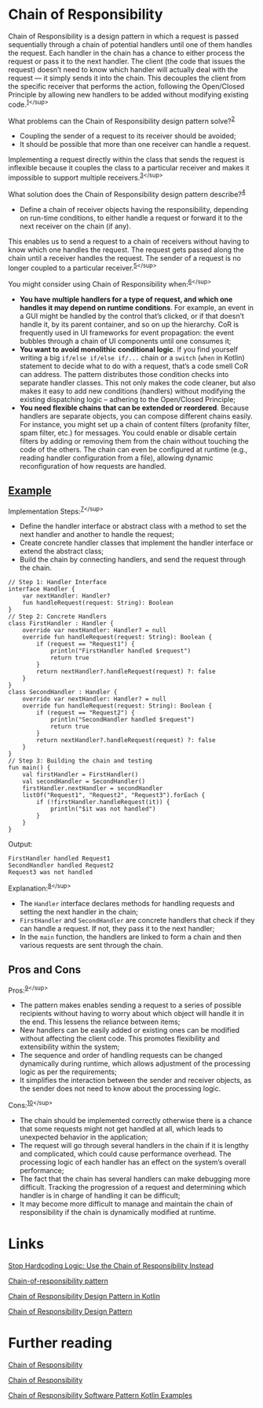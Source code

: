 # Chain of Responsibility
Chain of Responsibility is a design pattern in which a request is passed sequentially through a chain of potential handlers until one of them handles the request. Each handler in the chain has a chance to either process the request or pass it to the next handler. The client (the code that issues the request) doesn’t need to know which handler will actually deal with the request — it simply sends it into the chain. This decouples the client from the specific receiver that performs the action, following the Open/Closed Principle by allowing new handlers to be added without modifying existing code.<sup>[1](https://maxim-gorin.medium.com/stop-hardcoding-logic-use-the-chain-of-responsibility-instead-62146c9cf93a#:~:text=Chain%20of%20Responsibility%20is,without%20modifying%20existing%20code.)</sup>

What problems can the Chain of Responsibility design pattern solve?<sup>[2](https://en.wikipedia.org/wiki/Chain-of-responsibility_pattern#:~:text=test%2C%20and%20reuse.-,What%20problems%20can%20the%20Chain%20of%20Responsibility%20design%20pattern%20solve%3F,be%20possible%20that%20more%20than%20one%20receiver%20can%20handle%20a%20request.,-Implementing%20a%20request)</sup>
- Coupling the sender of a request to its receiver should be avoided;
- It should be possible that more than one receiver can handle a request.

Implementing a request directly within the class that sends the request is inflexible because it couples the class to a particular receiver and makes it impossible to support multiple receivers.<sup>[3](https://en.wikipedia.org/wiki/Chain-of-responsibility_pattern#:~:text=Implementing%20a%20request%20directly%20within%20the%20class%20that%20sends%20the%20request%20is%20inflexible%20because%20it%20couples%20the%20class%20to%20a%20particular%20receiver%20and%20makes%20it%20impossible%20to%20support%20multiple%20receivers.)</sup>

What solution does the Chain of Responsibility design pattern describe?<sup>[4](https://en.wikipedia.org/wiki/Chain-of-responsibility_pattern#:~:text=%5B3%5D-,What%20solution%20does%20the%20Chain%20of%20Responsibility%20design%20pattern%20describe%3F,forward%20it%20to%20the%20next%20receiver%20on%20the%20chain%20(if%20any).,-This%20enables%20us)</sup>
- Define a chain of receiver objects having the responsibility, depending on run-time conditions, to either handle a request or forward it to the next receiver on the chain (if any).

This enables us to send a request to a chain of receivers without having to know which one handles the request. The request gets passed along the chain until a receiver handles the request. The sender of a request is no longer coupled to a particular receiver.<sup>[5](https://en.wikipedia.org/wiki/Chain-of-responsibility_pattern#:~:text=This%20enables%20us%20to%20send%20a%20request%20to%20a%20chain%20of%20receivers%20without%20having%20to%20know%20which%20one%20handles%20the%20request.%20The%20request%20gets%20passed%20along%20the%20chain%20until%20a%20receiver%20handles%20the%20request.%20The%20sender%20of%20a%20request%20is%20no%20longer%20coupled%20to%20a%20particular%20receiver.)</sup>

You might consider using Chain of Responsibility when:<sup>[6](https://maxim-gorin.medium.com/stop-hardcoding-logic-use-the-chain-of-responsibility-instead-62146c9cf93a#:~:text=You%20might%20consider,requests%20are%20handled.)</sup>
- **You have multiple handlers for a type of request, and which one handles it may depend on runtime conditions**. For example, an event in a GUI might be handled by the control that’s clicked, or if that doesn’t handle it, by its parent container, and so on up the hierarchy. CoR is frequently used in UI frameworks for event propagation: the event bubbles through a chain of UI components until one consumes it;
- **You want to avoid monolithic conditional logic**. If you find yourself writing a big `if/else if/else if/...` chain or a `switch` (`when` in Kotlin) statement to decide what to do with a request, that’s a code smell CoR can address. The pattern distributes those condition checks into separate handler classes. This not only makes the code cleaner, but also makes it easy to add new conditions (handlers) without modifying the existing dispatching logic – adhering to the Open/Closed Principle;
- **You need flexible chains that can be extended or reordered**. Because handlers are separate objects, you can compose different chains easily. For instance, you might set up a chain of content filters (profanity filter, spam filter, etc.) for messages. You could enable or disable certain filters by adding or removing them from the chain without touching the code of the others. The chain can even be configured at runtime (e.g., reading handler configuration from a file), allowing dynamic reconfiguration of how requests are handled.

## [Example](https://www.javaguides.net/2023/10/chain-of-responsibility-design-pattern-in-kotlin.html#:~:text=Implementation%20in%20Kotlin%20Programming)
Implementation Steps:<sup>[7](https://www.javaguides.net/2023/10/chain-of-responsibility-design-pattern-in-kotlin.html#:~:text=5.%20Implementation%20Steps,through%20the%20chain.)</sup>
- Define the handler interface or abstract class with a method to set the next handler and another to handle the request;
- Create concrete handler classes that implement the handler interface or extend the abstract class;
- Build the chain by connecting handlers, and send the request through the chain.

```
// Step 1: Handler Interface
interface Handler {
    var nextHandler: Handler?
    fun handleRequest(request: String): Boolean
}
// Step 2: Concrete Handlers
class FirstHandler : Handler {
    override var nextHandler: Handler? = null
    override fun handleRequest(request: String): Boolean {
        if (request == "Request1") {
            println("FirstHandler handled $request")
            return true
        }
        return nextHandler?.handleRequest(request) ?: false
    }
}
class SecondHandler : Handler {
    override var nextHandler: Handler? = null
    override fun handleRequest(request: String): Boolean {
        if (request == "Request2") {
            println("SecondHandler handled $request")
            return true
        }
        return nextHandler?.handleRequest(request) ?: false
    }
}
// Step 3: Building the chain and testing
fun main() {
    val firstHandler = FirstHandler()
    val secondHandler = SecondHandler()
    firstHandler.nextHandler = secondHandler
    listOf("Request1", "Request2", "Request3").forEach {
        if (!firstHandler.handleRequest(it)) {
            println("$it was not handled")
        }
    }
}
```

Output:
```
FirstHandler handled Request1
SecondHandler handled Request2
Request3 was not handled
```

Explanation:<sup>[8](https://www.javaguides.net/2023/10/chain-of-responsibility-design-pattern-in-kotlin.html#:~:text=Explanation%3A,through%20the%20chain.)</sup>
- The `Handler` interface declares methods for handling requests and setting the next handler in the chain;
- `FirstHandler` and `SecondHandler` are concrete handlers that check if they can handle a request. If not, they pass it to the next handler;
- In the `main` function, the handlers are linked to form a chain and then various requests are sent through the chain.

## Pros and Cons
Pros:<sup>[9](https://www.geeksforgeeks.org/system-design/chain-responsibility-design-pattern/#:~:text=The%20pattern%20makes,the%20processing%20logic.)</sup>
- The pattern makes enables sending a request to a series of possible recipients without having to worry about which object will handle it in the end. This lessens the reliance between items;
- New handlers can be easily added or existing ones can be modified without affecting the client code. This promotes flexibility and extensibility within the system;
- The sequence and order of handling requests can be changed dynamically during runtime, which allows adjustment of the processing logic as per the requirements;
- It simplifies the interaction between the sender and receiver objects, as the sender does not need to know about the processing logic.

Cons:<sup>[10](https://www.geeksforgeeks.org/system-design/chain-responsibility-design-pattern/#:~:text=The%20chain%20should,modified%20at%20runtime.)</sup>
- The chain should be implemented correctly otherwise there is a chance that some requests might not get handled at all, which leads to unexpected behavior in the application;
- The request will go through several handlers in the chain if it is lengthy and complicated, which could cause performance overhead. The processing logic of each handler has an effect on the system’s overall performance;
- The fact that the chain has several handlers can make debugging more difficult. Tracking the progression of a request and determining which handler is in charge of handling it can be difficult;
- It may become more difficult to manage and maintain the chain of responsibility if the chain is dynamically modified at runtime.

# Links
[Stop Hardcoding Logic: Use the Chain of Responsibility Instead](https://maxim-gorin.medium.com/stop-hardcoding-logic-use-the-chain-of-responsibility-instead-62146c9cf93a)

[Chain-of-responsibility pattern](https://en.wikipedia.org/wiki/Chain-of-responsibility_pattern)

[Chain of Responsibility Design Pattern in Kotlin](https://www.javaguides.net/2023/10/chain-of-responsibility-design-pattern-in-kotlin.html)

[Chain of Responsibility Design Pattern](https://www.geeksforgeeks.org/system-design/chain-responsibility-design-pattern/)

# Further reading
[Chain of Responsibility](https://sourcemaking.com/design_patterns/chain_of_responsibility)

[Chain of Responsibility](https://refactoring.guru/design-patterns/chain-of-responsibility)

[Chain of Responsibility Software Pattern Kotlin Examples](https://softwarepatterns.com/kotlin/chain-of-responsibility-software-pattern-kotlin-example)
